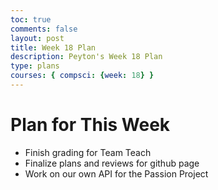 ```yaml
---
toc: true
comments: false
layout: post
title: Week 18 Plan
description: Peyton's Week 18 Plan
type: plans
courses: { compsci: {week: 18} }
---
```


# Plan for This Week
- Finish grading for Team Teach
- Finalize plans and reviews for github page
- Work on our own API for the Passion Project